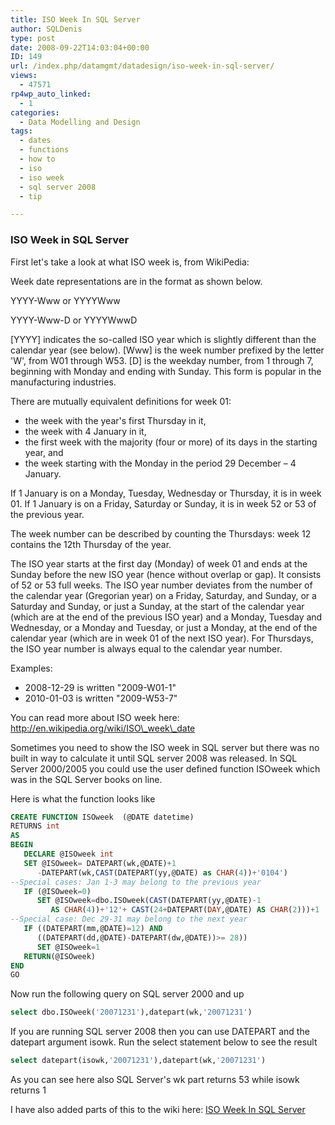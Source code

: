 ```yaml
---
title: ISO Week In SQL Server
author: SQLDenis
type: post
date: 2008-09-22T14:03:04+00:00
ID: 149
url: /index.php/datamgmt/datadesign/iso-week-in-sql-server/
views:
  - 47571
rp4wp_auto_linked:
  - 1
categories:
  - Data Modelling and Design
tags:
  - dates
  - functions
  - how to
  - iso
  - iso week
  - sql server 2008
  - tip

---
```

### ISO Week in SQL Server

First let's take a look at what ISO week is, from WikiPedia:
  
Week date representations are in the format as shown below.
  
YYYY-Www or YYYYWww
  
YYYY-Www-D or YYYYWwwD

[YYYY] indicates the so-called ISO year which is slightly different than the calendar year (see below). [Www] is the week number prefixed by the letter 'W', from W01 through W53. [D] is the weekday number, from 1 through 7, beginning with Monday and ending with Sunday. This form is popular in the manufacturing industries.
  
There are mutually equivalent definitions for week 01:

  * the week with the year's first Thursday in it,
  * the week with 4 January in it,
  * the first week with the majority (four or more) of its days in the starting year, and
  * the week starting with the Monday in the period 29 December – 4 January.

If 1 January is on a Monday, Tuesday, Wednesday or Thursday, it is in week 01. If 1 January is on a Friday, Saturday or Sunday, it is in week 52 or 53 of the previous year.
  
The week number can be described by counting the Thursdays: week 12 contains the 12th Thursday of the year.
  
The ISO year starts at the first day (Monday) of week 01 and ends at the Sunday before the new ISO year (hence without overlap or gap). It consists of 52 or 53 full weeks. The ISO year number deviates from the number of the calendar year (Gregorian year) on a Friday, Saturday, and Sunday, or a Saturday and Sunday, or just a Sunday, at the start of the calendar year (which are at the end of the previous ISO year) and a Monday, Tuesday and Wednesday, or a Monday and Tuesday, or just a Monday, at the end of the calendar year (which are in week 01 of the next ISO year). For Thursdays, the ISO year number is always equal to the calendar year number.
  
Examples:

  * 2008-12-29 is written "2009-W01-1"
  * 2010-01-03 is written "2009-W53-7"

You can read more about ISO week here: http://en.wikipedia.org/wiki/ISO\_week\_date

Sometimes you need to show the ISO week in SQL server but there was no built in way to calculate it until SQL server 2008 was released. In SQL Server 2000/2005 you could use the user defined function ISOweek which was in the SQL Server books on line.
  
Here is what the function looks like

```sql
CREATE FUNCTION ISOweek  (@DATE datetime)
RETURNS int
AS
BEGIN
   DECLARE @ISOweek int
   SET @ISOweek= DATEPART(wk,@DATE)+1
      -DATEPART(wk,CAST(DATEPART(yy,@DATE) as CHAR(4))+'0104')
--Special cases: Jan 1-3 may belong to the previous year
   IF (@ISOweek=0) 
      SET @ISOweek=dbo.ISOweek(CAST(DATEPART(yy,@DATE)-1 
         AS CHAR(4))+'12'+ CAST(24+DATEPART(DAY,@DATE) AS CHAR(2)))+1
--Special case: Dec 29-31 may belong to the next year
   IF ((DATEPART(mm,@DATE)=12) AND 
      ((DATEPART(dd,@DATE)-DATEPART(dw,@DATE))>= 28))
      SET @ISOweek=1
   RETURN(@ISOweek)
END
GO
```

Now run the following query on SQL server 2000 and up

```sql
select dbo.ISOweek('20071231'),datepart(wk,'20071231')
```

If you are running SQL server 2008 then you can use DATEPART and the datepart argument isowk. Run the select statement below to see the result

```sql
select datepart(isowk,'20071231'),datepart(wk,'20071231')
```

As you can see here also SQL Server's wk part returns 53 while isowk returns 1

I have also added parts of this to the wiki here: [ISO Week In SQL Server][1]

 [1]: http://wiki.ltd.local/index.php/ISO_Week_In_SQL_Server